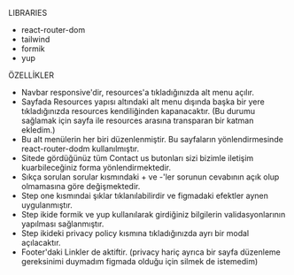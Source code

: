 LIBRARIES

- react-router-dom
- tailwind
- formik
- yup

ÖZELLİKLER

- Navbar responsive'dir, resources'a tıkladığınızda alt menu açılır.
- Sayfada Resources yapısı altındaki alt menu dışında başka bir yere tıkladığınızda resources kendiliğinden kapanacaktır. (Bu durumu sağlamak için sayfa ile resources arasına transparan bir katman ekledim.)
- Bu alt menülerin her biri düzenlenmiştir. Bu sayfaların yönlendirmesinde react-router-dodm kullanılmıştır.
- Sitede gördüğünüz tüm Contact us butonları sizi bizimle iletişim kuarbileceğiniz forma yönlendirmektedir.
- Sıkça sorulan sorular kısmındaki + ve -'ler sorunun cevabının açık olup olmamasına göre değişmektedir.
- Step one kısmındai şıklar tıklanılabilirdir ve figmadaki efektler aynen uygulanmıştır.
- Step ikide formik ve yup kullanılarak girdiğiniz bilgilerin validasyonlarının yapılması sağlanmıştır.
- Step ikideki privacy policy kısmına tıkladığınızda ayrı bir modal açılacaktır.
- Footer'daki Linkler de aktiftir. (privacy hariç ayrıca bir sayfa düzenleme gereksinimi duymadım figmada olduğu için silmek de istemedim)

